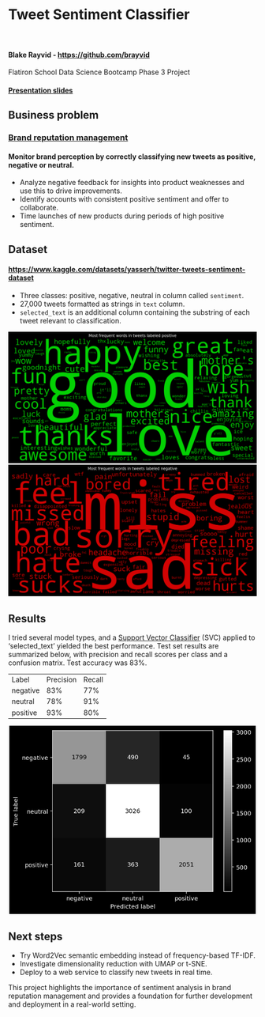 # Tweet Sentiment Classifier

<a href="https://colab.research.google.com/github/brayvid/tweet-sentiment-classifier/blob/main/tweet_sentiment_classifier.ipynb" rel="Open in Colab"><img src="https://colab.research.google.com/assets/colab-badge.svg" alt="" /></a>
<h4>Blake Rayvid - <a href=https://github.com/brayvid>https://github.com/brayvid</a></h4>
Flatiron School Data Science Bootcamp Phase 3 Project
<h4><a href="slides.pdf">Presentation slides</a></h4>


## Business problem
<h3><u>Brand reputation management</u></h3>
<h4>Monitor brand perception by correctly classifying new tweets as positive, negative or neutral.</h4>
<ul>
<li>Analyze negative feedback for insights into product weaknesses and use this to drive improvements.
<li>Identify accounts with consistent positive sentiment and offer to collaborate.
<li>Time launches of new products during periods of high positive sentiment.
</ul>

## Dataset
<h4><a href="https://www.kaggle.com/datasets/yasserh/twitter-tweets-sentiment-dataset">https://www.kaggle.com/datasets/yasserh/twitter-tweets-sentiment-dataset</a></h4>
<ul>
<li>Three classes: positive, negative, neutral in column called <code>sentiment</code>.
<li>27,000 tweets formatted as strings in <code>text</code> column.
<li><code>selected_text</code> is an additional column containing the substring of each tweet relevant to classification.
</ul>
<img src="images/wordcloud_pos.png" width="900px">
<img src="images/wordcloud_neg.png" width="900px">

## Results
I tried several model types, and a <a href="https://scikit-learn.org/stable/modules/generated/sklearn.svm.SVC.html">Support Vector Classifier</a> (SVC) applied to ‘selected_text’ yielded the best performance. Test set results are summarized below, with precision and recall scores per class and a confusion matrix. Test accuracy was 83%.
<table>
<tr>
<td>Label</td>
<td>Precision</td>
<td>Recall</td>
</tr>
<tr>
<td>negative</td>
<td>83%</td>
<td>77%</td>
</tr>
<tr>
<td>neutral</td>
<td>78%</td>
<td>91%</td>
</tr>
<tr>
<td>positive</td>
<td>93%</td>
<td>80%</td>
</tr>
</table>
<center><img src="images/conf_mat_svc.png" width="500px"></center>

## Next steps
<ul>
<li>Try Word2Vec semantic embedding instead of frequency-based TF-IDF.
<li>Investigate dimensionality reduction with UMAP or t-SNE.
<li>Deploy to a web service to classify new tweets in real time.
</ul>


This project highlights the importance of sentiment analysis in brand reputation management and provides a foundation for further development and deployment in a real-world setting.
